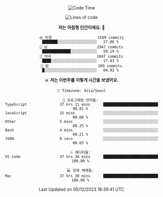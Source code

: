 <div align="center">

<br />

 <!--START_SECTION:waka-->
![Code Time](http://img.shields.io/badge/Code%20Time-1%2C760%20hrs%202%20mins-blue)

![Lines of code](https://img.shields.io/badge/%EC%A0%80%EB%8A%94%20%EC%97%AC%ED%83%9C%EA%B9%8C%EC%A7%80%20-3.8%20million%20%EC%A4%84%EC%9D%98%20%EC%BD%94%EB%93%9C%EB%A5%BC%20%EC%9E%91%EC%84%B1%ED%96%88%EC%96%B4%EC%9A%94.-blue)

**저는 아침형 인간이에요. 🐤** 

```text
🌞 아침                     1589 commits        ███████░░░░░░░░░░░░░░░░░░   27.06 % 
🌆 낮　                     2947 commits        █████████████░░░░░░░░░░░░   50.19 % 
🌃 저녁                     1047 commits        ████░░░░░░░░░░░░░░░░░░░░░   17.83 % 
🌙 밤　                     289 commits         █░░░░░░░░░░░░░░░░░░░░░░░░   04.92 % 
```


📊 **저는 이번주를 이렇게 시간을 보냈어요.** 

```text
🕑︎ Timezone: Asia/Seoul

💬 프로그래밍 언어들: 
TypeScript               37 hrs 11 mins      █████████████████████████   98.81 % 
JavaScript               15 mins             ░░░░░░░░░░░░░░░░░░░░░░░░░   00.68 % 
Other                    5 mins              ░░░░░░░░░░░░░░░░░░░░░░░░░   00.25 % 
Bash                     4 mins              ░░░░░░░░░░░░░░░░░░░░░░░░░   00.21 % 
JSON                     0 secs              ░░░░░░░░░░░░░░░░░░░░░░░░░   00.03 % 

🔥 에디터들: 
VS Code                  37 hrs 38 mins      █████████████████████████   100.00 % 

💻 운영 체제들: 
Mac                      37 hrs 38 mins      █████████████████████████   100.00 % 
```


 Last Updated on 05/12/2023 18:39:41 UTC
<!--END_SECTION:waka-->

</div>
